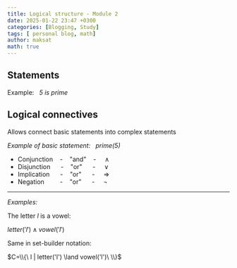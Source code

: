 ```yaml
---
title: Logical structure - Module 2
date: 2025-01-22 23:47 +0300
categories: [Blogging, Study]
tags: [ personal blog, math]
author: maksat
math: true
---
```


## Statements

Example: $~$ *5 is prime*

## Logical connectives
Allows connect basic statements into complex statements

*Example of basic statement:* $~$ *prime(5)*

- Conjunction $~~~$-$~~~$ "and" $~~~$- $~~~$ $\land$
- Disjunction $~~~~~$- $~~~$"or" $~~~~~$- $~~~$ $\lor$
- Implication $~~~~~$- $~~~$"or" $~~~~~$- $~~~$ $\Rightarrow$
- Negation $~~~~~~~~$- $~~~$"or" $~~~~~$- $~~~$ $\neg$

---
*Examples:*

The letter $l$ is a vowel:

$letter('l')\land vowel('l')$

Same in set-builder notation:

$C=\\{\ l | letter('l') \land vowel('l')\ \\}$





